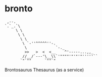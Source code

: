 bronto
======
``` 
 ,--.
`.`_.`\
     \ \
      \ \
       \ \
        \ `-''^^^^^''-.
         \             `-._
         >>   >  <  <__    ^'-----...,,_
        //__/`---'\__\\`'""""'"'"'"'''''``
       `"`""      `""`"
```
Brontosaurus Thesaurus (as a service)